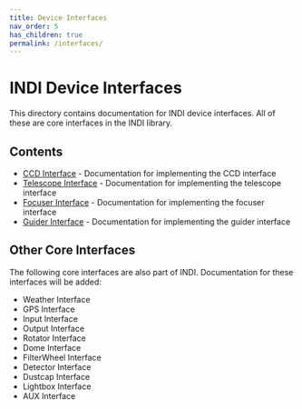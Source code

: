 ```yaml
---
title: Device Interfaces
nav_order: 5
has_children: true
permalink: /interfaces/
---
```


# INDI Device Interfaces

This directory contains documentation for INDI device interfaces. All of these are core interfaces in the INDI library.

## Contents

- [CCD Interface](ccd-interface.md) - Documentation for implementing the CCD interface
- [Telescope Interface](telescope-interface.md) - Documentation for implementing the telescope interface
- [Focuser Interface](focuser.md) - Documentation for implementing the focuser interface
- [Guider Interface](guider.md) - Documentation for implementing the guider interface

## Other Core Interfaces

The following core interfaces are also part of INDI. Documentation for these interfaces will be added:

- Weather Interface
- GPS Interface
- Input Interface
- Output Interface
- Rotator Interface
- Dome Interface
- FilterWheel Interface
- Detector Interface
- Dustcap Interface
- Lightbox Interface
- AUX Interface
